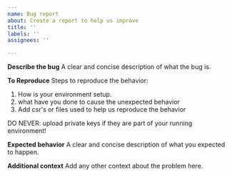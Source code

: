 ```yaml
---
name: Bug report
about: Create a report to help us improve
title: ''
labels: ''
assignees: ''

---
```


**Describe the bug**
A clear and concise description of what the bug is.

**To Reproduce**
Steps to reproduce the behavior:

1. How is your environment setup.
2. what have you done to cause the unexpected behavior
3. Add csr's or files used to help us reproduce the behavior

DO NEVER: upload private keys if they are part of your running environment!

**Expected behavior**
A clear and concise description of what you expected to happen.

**Additional context**
Add any other context about the problem here.